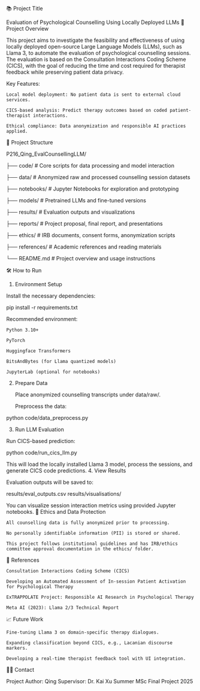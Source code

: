 📚 Project Title

Evaluation of Psychological Counselling Using Locally Deployed LLMs
🧠 Project Overview

This project aims to investigate the feasibility and effectiveness of using locally deployed open-source Large Language Models (LLMs), such as Llama 3, to automate the evaluation of psychological counselling sessions.
The evaluation is based on the Consultation Interactions Coding Scheme (CICS), with the goal of reducing the time and cost required for therapist feedback while preserving patient data privacy.

Key Features:

    Local model deployment: No patient data is sent to external cloud services.

    CICS-based analysis: Predict therapy outcomes based on coded patient-therapist interactions.

    Ethical compliance: Data anonymization and responsible AI practices applied.

📂 Project Structure

P216_Qing_EvalCounsellingLLM/

├── code/              # Core scripts for data processing and model interaction

├── data/              # Anonymized raw and processed counselling session datasets

├── notebooks/         # Jupyter Notebooks for exploration and prototyping

├── models/            # Pretrained LLMs and fine-tuned versions

├── results/           # Evaluation outputs and visualizations

├── reports/           # Project proposal, final report, and presentations

├── ethics/            # IRB documents, consent forms, anonymization scripts

├── references/        # Academic references and reading materials

└── README.md          # Project overview and usage instructions

🛠️ How to Run
1. Environment Setup

Install the necessary dependencies:

pip install -r requirements.txt

Recommended environment:

    Python 3.10+

    PyTorch

    Huggingface Transformers

    BitsAndBytes (for Llama quantized models)

    JupyterLab (optional for notebooks)

2. Prepare Data

    Place anonymized counselling transcripts under data/raw/.

    Preprocess the data:

python code/data_preprocess.py

3. Run LLM Evaluation

Run CICS-based prediction:

python code/run_cics_llm.py

This will load the locally installed Llama 3 model, process the sessions, and generate CICS code predictions.
4. View Results

Evaluation outputs will be saved to:

results/eval_outputs.csv
results/visualisations/

You can visualize session interaction metrics using provided Jupyter notebooks.
🔐 Ethics and Data Protection

    All counselling data is fully anonymized prior to processing.

    No personally identifiable information (PII) is stored or shared.

    This project follows institutional guidelines and has IRB/ethics committee approval documentation in the ethics/ folder.

📑 References

    Consultation Interactions Coding Scheme (CICS)

    Developing an Automated Assessment of In-session Patient Activation for Psychological Therapy

    ExTRAPPOLATE Project: Responsible AI Research in Psychological Therapy

    Meta AI (2023): Llama 2/3 Technical Report

📈 Future Work

    Fine-tuning Llama 3 on domain-specific therapy dialogues.

    Expanding classification beyond CICS, e.g., Lacanian discourse markers.

    Developing a real-time therapist feedback tool with UI integration.

🧑‍💻 Contact

Project Author: Qing
Supervisor: Dr. Kai Xu
Summer MSc Final Project 2025
